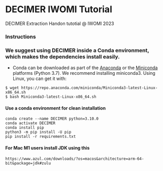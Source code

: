 # DECIMER IWOMI Tutorial
DECIMER Extraction Handon tutotial @ IWOMI 2023

### Instructions

### We suggest using DECIMER inside a Conda environment, which makes the dependencies install easily.
- Conda can be downloaded as part of the [Anaconda](https://www.anaconda.com/) or the [Miniconda](https://conda.io/en/latest/miniconda.html) platforms (Python 3.7). We recommend installing miniconda3. Using Linux, you can get it with:
```
$ wget https://repo.anaconda.com/miniconda/Miniconda3-latest-Linux-x86_64.sh
$ bash Miniconda3-latest-Linux-x86_64.sh
```

#### Use a conda environment for clean installation
```shell
conda create --name DECIMER python=3.10.0
conda activate DECIMER
conda install pip
python3 -m pip install -U pip
pip install -r requirements.txt
```
#### For Mac M1 users install JDK using this
```shell
https://www.azul.com/downloads/?os=macos&architecture=arm-64-bit&package=jdk#zulu
```


